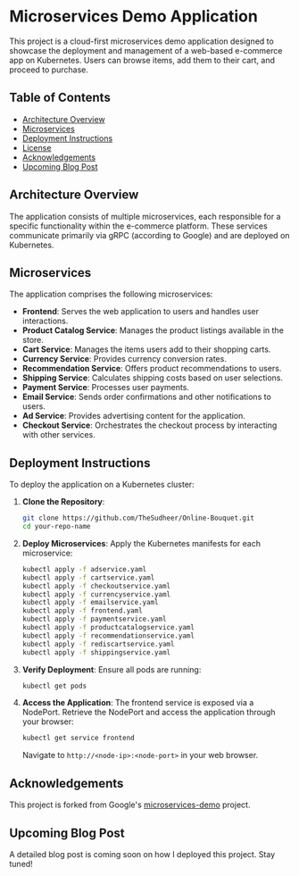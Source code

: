 # Microservices Demo Application

This project is a cloud-first microservices demo application designed to showcase the deployment and management of a web-based e-commerce app on Kubernetes. Users can browse items, add them to their cart, and proceed to purchase.

## Table of Contents

- [Architecture Overview](#architecture-overview)
- [Microservices](#microservices)
- [Deployment Instructions](#deployment-instructions)
- [License](#license)
- [Acknowledgements](#acknowledgements)
- [Upcoming Blog Post](#upcoming-blog-post)

## Architecture Overview

The application consists of multiple microservices, each responsible for a specific functionality within the e-commerce platform. These services communicate primarily via gRPC (according to Google) and are deployed on Kubernetes.

## Microservices

The application comprises the following microservices:

- **Frontend**: Serves the web application to users and handles user interactions.
- **Product Catalog Service**: Manages the product listings available in the store.
- **Cart Service**: Manages the items users add to their shopping carts.
- **Currency Service**: Provides currency conversion rates.
- **Recommendation Service**: Offers product recommendations to users.
- **Shipping Service**: Calculates shipping costs based on user selections.
- **Payment Service**: Processes user payments.
- **Email Service**: Sends order confirmations and other notifications to users.
- **Ad Service**: Provides advertising content for the application.
- **Checkout Service**: Orchestrates the checkout process by interacting with other services.

## Deployment Instructions

To deploy the application on a Kubernetes cluster:

1. **Clone the Repository**:
   ```bash
   git clone https://github.com/TheSudheer/Online-Bouquet.git
   cd your-repo-name
   ```

2. **Deploy Microservices**:
   Apply the Kubernetes manifests for each microservice:
   ```bash
   kubectl apply -f adservice.yaml
   kubectl apply -f cartservice.yaml
   kubectl apply -f checkoutservice.yaml
   kubectl apply -f currencyservice.yaml
   kubectl apply -f emailservice.yaml
   kubectl apply -f frontend.yaml
   kubectl apply -f paymentservice.yaml
   kubectl apply -f productcatalogservice.yaml
   kubectl apply -f recommendationservice.yaml
   kubectl apply -f rediscartservice.yaml
   kubectl apply -f shippingservice.yaml
   ```

3. **Verify Deployment**:
   Ensure all pods are running:
   ```bash
   kubectl get pods
   ```

4. **Access the Application**:
   The frontend service is exposed via a NodePort. Retrieve the NodePort and access the application through your browser:
   ```bash
   kubectl get service frontend
   ```
   Navigate to `http://<node-ip>:<node-port>` in your web browser.

## Acknowledgements

This project is forked from Google's [microservices-demo](https://github.com/GoogleCloudPlatform/microservices-demo) project.

## Upcoming Blog Post

A detailed blog post is coming soon on how I deployed this project. Stay tuned!


